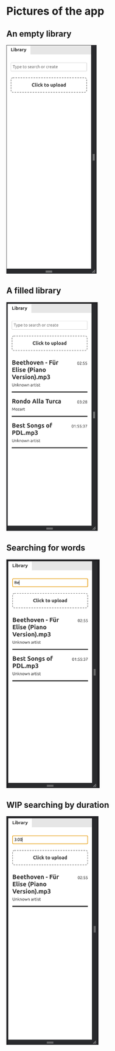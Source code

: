 # Pictures of the app

## An empty library
<img src='screenshots/EmptyLibrary.png' alt='An empty library' height='600' />

## A filled library
<img src='screenshots/FilledLibrary.png' alt='A filled library' height='600' />

## Searching for words
<img src='screenshots/Search1.png' alt='Searching for words' height='600' />

## WIP searching by duration
<img src='screenshots/WIP_SearchByDuration.png' alt='WIP searching by duration' height='600' />